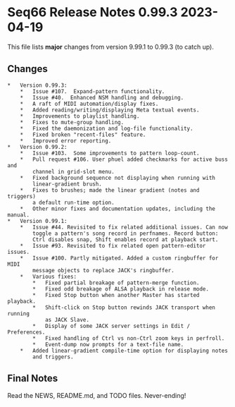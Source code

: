 # Seq66 Release Notes 0.99.3 2023-04-19

This file lists __major__ changes from version 9.99.1 to 0.99.3 (to catch up).

## Changes

    *   Version 0.99.3:
        *   Issue #107.  Expand-pattern functionality.
        *   Issue #40.  Enhanced NSM handling and debugging.
        *   A raft of MIDI automation/display fixes.
        *   Added reading/writing/displaying Meta textual events.
        *   Improvements to playlist handling.
        *   Fixes to mute-group handling.
        *   Fixed the daemonization and log-file functionality.
        *   Fixed broken "recent-files" feature.
        *   Improved error reporting.
    *   Version 0.99.2:
        *   Issue #103.  Some improvements to pattern loop-count.
        *   Pull request #106. User phuel added checkmarks for active buss and
            channel in grid-slot menu.
        *   Fixed background sequence not displaying when running with
            linear-gradient brush.
        *   Fixes to brushes; made the linear gradient (notes and triggers)
            a default run-time option.
        *   Other minor fixes and documentation updates, including the manual.
    *   Version 0.99.1:
        *   Issue #44. Revisited to fix related additional issues. Can now
            toggle a pattern's song record in perfnames. Record button:
            Ctrl disables snap, Shift enables record at playback start.
        *   Issue #93. Revisited to fix related open pattern-editor issues.
        *   Issue #100. Partly mitigated. Added a custom ringbuffer for MIDI
            message objects to replace JACK's ringbuffer.
        *   Various fixes:
            *   Fixed partial breakage of pattern-merge function.
            *   Fixed odd breakage of ALSA playback in release mode.
            *   Fixed Stop button when another Master has started playback.
            *   Shift-click on Stop button rewinds JACK transport when running
                as JACK Slave.
            *   Display of some JACK server settings in Edit / Preferences.
            *   Fixed handling of Ctrl vs non-Ctrl zoom keys in perfroll.
            *   Event-dump now prompts for a text-file name.
        *   Added linear-gradient compile-time option for displaying notes
            and triggers.

## Final Notes

Read the NEWS, README.md, and TODO files.  Never-ending!


